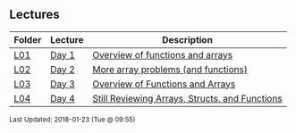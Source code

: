## Lectures
| Folder | Lecture | Description|
 | ------------|------------|------------|
 | [L01](./L04) | [ Day 1 ](./L04) | [ Overview of functions and arrays](./L04) |
 | [L02](./L04) | [ Day 2 ](./L04) | [ More array problems (and functions)](./L04) |
 | [L03](./L04) | [ Day 3 ](./L04) | [ Overview of Functions and Arrays](./L04) |
 | [L04](./L04) | [ Day 4 ](./L04) | [ Still Reviewing Arrays, Structs, and Functions](./L04) |

<sup>Last Updated: 2018-01-23 (Tue @ 09:55)</sup>